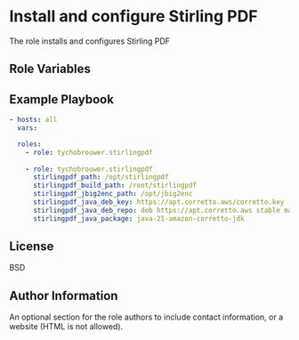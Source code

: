 Install and configure Stirling PDF
=========

The role installs and configures Stirling PDF

Role Variables
--------------

Example Playbook
----------------

```yaml
- hosts: all
  vars:

  roles:
    - role: tychobrouwer.stirlingpdf
    
    - role: tychobrouwer.stirlingpdf
      stirlingpdf_path: /opt/stirlingpdf
      stirlingpdf_build_path: /root/stirlingpdf
      stirlingpdf_jbig2enc_path: /opt/jbig2enc
      stirlingpdf_java_deb_key: https://apt.corretto.aws/corretto.key
      stirlingpdf_java_deb_repo: deb https://apt.corretto.aws stable main
      stirlingpdf_java_package: java-21-amazon-corretto-jdk
```

License
-------

BSD

Author Information
------------------

An optional section for the role authors to include contact information, or a website (HTML is not allowed).
